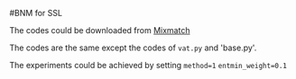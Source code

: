#BNM for SSL

The codes could be downloaded from [Mixmatch](https://github.com/google-research/mixmatch)

The codes are the same except the codes of `vat.py` and 'base.py'.

The experiments could be achieved by setting `method=1` `entmin_weight=0.1`
